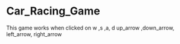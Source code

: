 # Car_Racing_Game
This game works when clicked on w   ,s    ,a,     d     up_arrow    ,down_arrow,     left_arrow,     right_arrow
